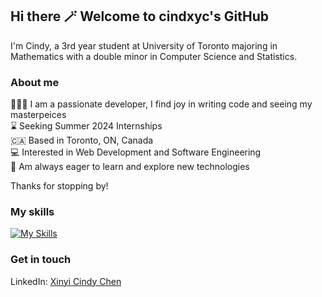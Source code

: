 ## Hi there 🪄 Welcome to cindxyc's GitHub

I'm Cindy, a 3rd year student at University of Toronto majoring in Mathematics with a double minor in Computer Science and Statistics.

### About me

👩🏻‍💻 I am a passionate developer, I find joy in writing code and seeing my masterpeices <br/>
⌛️ Seeking Summer 2024 Internships  
🇨🇦 Based in Toronto, ON, Canada  
💻 Interested in Web Development and Software Engineering  
💬 Am always eager to learn and explore new technologies  

Thanks for stopping by!

### My skills

[![My Skills](https://skillicons.dev/icons?i=python,java,c,cpp,js,ts,html,css,react,nodejs,postgres,latex,figma)](https://skillicons.dev)

### Get in touch
LinkedIn: [Xinyi Cindy Chen](https://www.linkedin.com/in/cindxyc/)

<!--
**cindxyc/cindxyc** is a ✨ _special_ ✨ repository because its `README.md` (this file) appears on your GitHub profile.

Here are some ideas to get you started:

- 🔭 I’m currently working on ...
- 🌱 I’m currently learning ...
- 👯 I’m looking to collaborate on ...
- 🤔 I’m looking for help with ...
- 💬 Ask me about ...
- 📫 How to reach me: ...
- 😄 Pronouns: ...
- ⚡ Fun fact: ...
-->
